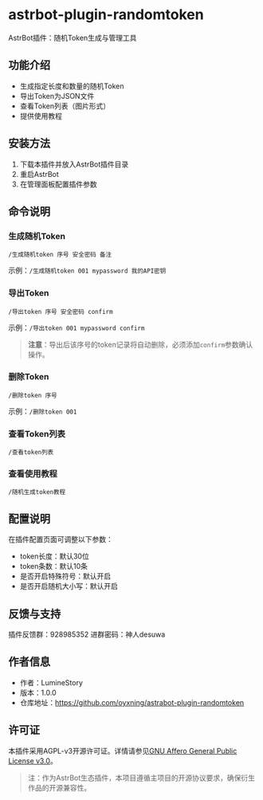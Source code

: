 # astrbot-plugin-randomtoken

AstrBot插件：随机Token生成与管理工具

## 功能介绍
- 生成指定长度和数量的随机Token
- 导出Token为JSON文件
- 查看Token列表（图片形式）
- 提供使用教程

## 安装方法
1. 下载本插件并放入AstrBot插件目录
2. 重启AstrBot
3. 在管理面板配置插件参数

## 命令说明
### 生成随机Token
```
/生成随机token 序号 安全密码 备注
```
示例：`/生成随机token 001 mypassword 我的API密钥`

### 导出Token
```
/导出token 序号 安全密码 confirm
```
示例：`/导出token 001 mypassword confirm`

> **注意**：导出后该序号的token记录将自动删除，必须添加`confirm`参数确认操作。

### 删除Token
```
/删除token 序号
```
示例：`/删除token 001`

### 查看Token列表
```
/查看token列表
```

### 查看使用教程
```
/随机生成token教程
```

## 配置说明
在插件配置页面可调整以下参数：
- token长度：默认30位
- token条数：默认10条
- 是否开启特殊符号：默认开启
- 是否开启随机大小写：默认开启

## 反馈与支持
插件反馈群：928985352
进群密码：神人desuwa

## 作者信息
- 作者：LumineStory
- 版本：1.0.0
- 仓库地址：https://github.com/oyxning/astrabot-plugin-randomtoken

## 许可证
本插件采用AGPL-v3开源许可证。详情请参见[GNU Affero General Public License v3.0](https://www.gnu.org/licenses/agpl-3.0.html)。

> 注：作为AstrBot生态插件，本项目遵循主项目的开源协议要求，确保衍生作品的开源兼容性。
